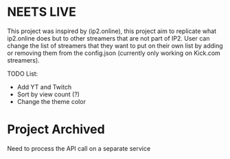 # NEETS LIVE
This project was inspired by (ip2.online), this project aim to replicate what ip2.online does but to other streamers that are not part of IP2. User can change the list of streamers that they want to put on their own list by adding or removing them from the config.json (currently only working on Kick.com streamers).

TODO List:
- Add YT and Twitch
- Sort by view count (?)
- Change the theme color


# Project Archived
Need to process the API call on a separate service